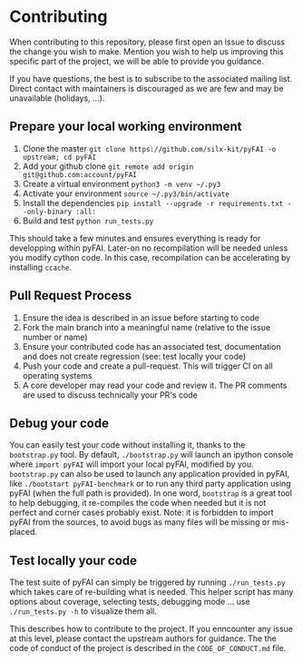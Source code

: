 # Contributing

When contributing to this repository, please first open an issue to discuss the change you wish to make.
Mention you wish to help us improving this specific part of the project, we will be able to provide you guidance.

If you have questions, the best is to subscribe to the associated mailing list. Direct contact with maintainers is
discouraged as we are few and may be unavailable (holidays, ...).

## Prepare your local working environment

1. Clone the master `git clone https://github.com/silx-kit/pyFAI -o upstream; cd pyFAI`
2. Add your github clone `git remote add origin git@github.com:account/pyFAI`
3. Create a virtual environment `python3 -m venv ~/.py3`
4. Activate your environment `source ~/.py3/bin/activate`
5. Install the dependencies `pip install --upgrade -r requirements.txt --only-binary :all:`
6. Build and test `python run_tests.py`

This should take a few minutes and ensures everything is ready for developping within pyFAI.
Later-on no recompilation will be needed unless you modify cython code.
In this case, recompilation can be accelerating by installing `ccache`.

## Pull Request Process

1. Ensure the idea is described in an issue before starting to code
2. Fork the main branch into a meaningful name (relative to the issue number or name)
3. Ensure your contributed code has an associated test, documentation and does not create regression (see: test locally your code)
4. Push your code and create a pull-request. This will trigger CI on all operating systems
5. A core developer may read your code and review it. The PR comments are used to discuss technically your PR's code

## Debug your code

You can easily test your code without installing it, thanks to the `bootstrap.py` tool.
By default, `./bootstrap.py` will launch an ipython console where `import pyFAI` will import your local pyFAI, modified by you.
`bootstrap.py` can also be used to launch any application provided in pyFAI, like `./bootstart pyFAI-benchmark`
or to run any third party application using pyFAI (when the full path is provided).
In one word, `bootstrap` is a great tool to help debugging, it re-compiles the code when needed but it is not perfect and corner cases probably exist.
Note: it is forbidden to import pyFAI from the sources, to avoid bugs as many files will be missing or mis-placed.

## Test locally your code

The test suite of pyFAI can simply be triggered by running `./run_tests.py` which
takes care of re-building what is needed.
This helper script has many options about coverage, selecting tests, debugging mode ...
use `./run_tests.py -h` to visualize them all.

This describes how to contribute to the project.
If you enncounter any issue at this level, please contact the upstream authors for guidance.
The the code of conduct of the project is described in the `CODE_OF_CONDUCT.md` file.
